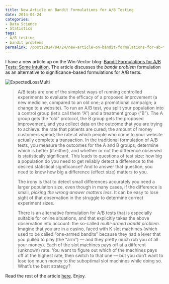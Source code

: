 ```yaml
---
title: New Article on Bandit Formulations for A/B Testing
date: 2014-04-24
categories:
- Data Science
- Statistics
tags:
- A/B testing
- bandit problems
permalink: /posts2014/04/24/new-article-on-bandit-formulations-for-ab-testing/
---
```

<p>I have a new article up on the Win-Vector blog: <a href="http://www.win-vector.com/blog/2014/04/bandit-formulations-for-ab-tests-some-intuition/">Bandit Formulations for A/B Tests: Some Intuition</a>. The article discusses the <em>bandit problem</em> formulation as an alternative to significance-based formulations for A/B tests.</p>

<p><img style="display:block;margin-left:auto;margin-right:auto;" src="{{ site.baseurl }}/assets/expectedlossmulti.jpg" alt="ExpectedLossMulti" border="0" /></p>

<blockquote><p>A/B tests are one of the simplest ways of running controlled experiments to evaluate the efficacy of a proposed improvement (a new medicine, compared to an old one; a promotional campaign; a change to a website). To run an A/B test, you split your population into a control group (let’s call them “A”) and a treatment group (“B”). The A group gets the “old” protocol, the B group gets the proposed improvement, and you collect data on the outcome that you are trying to achieve: the rate that patients are cured; the amount of money customers spend; the rate at which people who come to your website actually complete a transaction. In the traditional formulation of A/B tests, you measure the outcomes for the A and B groups, determine which is better (if either), and whether or not the difference observed is statistically significant. This leads to questions of test size: how big a population do you need to get reliably detect a difference to the desired statistical significance? And to answer that question, you need to know how big a difference (effect size) matters to you.</p>

<p>The irony is that to detect small differences accurately you need a larger population size, even though in many cases, if the difference is small, <em>picking the wrong answer matters less</em>. It can be easy to lose sight of that observation in the struggle to determine correct experiment sizes.</p>
<p>There is an alternative formulation for A/B tests that is especially suitable for online situations, and that explicitly takes the above observation into account: the so-called <em>multi-armed bandit problem</em>. Imagine that you are in a casino, faced with K slot machines (which used to be called “one-armed bandits” because they had a lever that you pulled to play (the “arm”) — and they pretty much rob you of all your money). Each of the slot machines pays off at a different (unknown) rate. You want to figure out which of the machines pays off at the highest rate, then switch to that one — but you don’t want to lose too much money to the suboptimal slot machines while doing so. What’s the best strategy?</p></blockquote>

<p>Read the rest of the article <a href="http://www.win-vector.com/blog/2014/04/bandit-formulations-for-ab-tests-some-intuition/">here</a>. Enjoy.</p>
